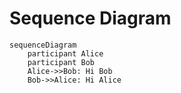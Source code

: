 # Sequence Diagram

<div class="result" markdown>

```mermaid
sequenceDiagram
    participant Alice
    participant Bob
    Alice->>Bob: Hi Bob
    Bob->>Alice: Hi Alice
```

</div>